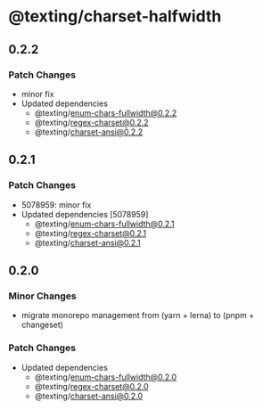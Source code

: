 # @texting/charset-halfwidth

## 0.2.2

### Patch Changes

- minor fix
- Updated dependencies
  - @texting/enum-chars-fullwidth@0.2.2
  - @texting/regex-charset@0.2.2
  - @texting/charset-ansi@0.2.2

## 0.2.1

### Patch Changes

- 5078959: minor fix
- Updated dependencies [5078959]
  - @texting/enum-chars-fullwidth@0.2.1
  - @texting/regex-charset@0.2.1
  - @texting/charset-ansi@0.2.1

## 0.2.0

### Minor Changes

- migrate monorepo management from (yarn + lerna) to (pnpm + changeset)

### Patch Changes

- Updated dependencies
  - @texting/enum-chars-fullwidth@0.2.0
  - @texting/regex-charset@0.2.0
  - @texting/charset-ansi@0.2.0
